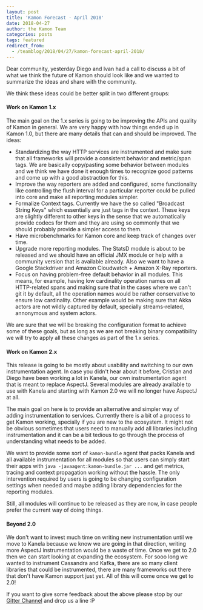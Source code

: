 ```yaml
---
layout: post
title: 'Kamon Forecast - April 2018'
date: 2018-04-27
author: the Kamon Team
categories: posts
tags: featured
redirect_from:
  - /teamblog/2018/04/27/kamon-forecast-april-2018/
---
```



Dear community, yesterday Diego and Ivan had a call to discuss a bit of what we think the future of Kamon should look
like and we wanted to summarize the ideas and share with the community.



We think these ideas could be better split in two different groups:

#### Work on Kamon 1.x

The main goal on the 1.x series is going to be improving the APIs and quality of Kamon in general. We are very happy with
how things ended up in Kamon 1.0, but there are many details that can and should be improved. The ideas:
  - Standardizing the way HTTP services are instrumented and make sure that all frameworks will provide a consistent
    behavior and metric/span tags. We are basically copy/pasting some behavior between modules and we think we have
    done it enough times to recognize good patterns and come up with a good abstraction for this.
  - Improve the way reporters are added and configured, some functionality like controlling the flush interval for a
    particular reporter could be pulled into core and make all reporting modules simpler.
  - Formalize Context tags. Currently we have the so called "Broadcast String Keys" which essentially are just tags in
    the context. These keys are slightly different to other keys in the sense that we automatically provide codecs for
    them and they are using so commonly that we should probably provide a simpler access to them.
  - Have microbenchmarks for Kamon core and keep track of changes over time.
  - Upgrade more reporting modules. The StatsD module is about to be released and we should have an official JMX module or
    help with a community version that is available already. Also we want to have a Google Stackdriver and Amazon
    Cloudwatch + Amazon X-Ray reporters.
  - Focus on having problem-free default behavior in all modules. This means, for example, having low cardinality operation
    names on all HTTP-related spans and making sure that in the cases where we can't git it by default, all the operation
    names would be rather conservative to ensure low cardinality. Other example would be making sure that Akka actors are
    not wildly captured by default, specially streams-related, annonymous and system actors.

We are sure that we will be breaking the configuration format to achieve some of these goals, but as long as we are not
breaking binary compatibility we will try to apply all these changes as part of the 1.x series.

#### Work on Kamon 2.x

This release is going to be mostly about usability and switching to our own instrumentation agent. In case you didn't
hear about it before, Cristian and Diego have been working a lot in Kanela, our own instrumentation agent that is meant
to replace AspectJ. Several modules are already available to use with Kanela and starting with Kamon 2.0 we will no
longer have AspectJ at all.

The main goal on here is to provide an alternative and simpler way of adding instrumentation to services. Currently there
is a bit of a process to get Kamon working, specially if you are new to the ecosystem. It might not be obvious sometimes
that users need to manually add all libraries including instrumentation and it can be a bit tedious to go through the
process of understanding what needs to be added.

We want to provide some sort of `kamon-bundle` agent that packs Kanela and all available instrumentation for all modules
so that users can simply start their apps with `java -javaagent:kamon-bundle.jar ...` and get metrics, tracing and
context propagation working without the hassle. The only intervention required by users is going to be changing configuration
settings when needed and maybe adding library dependencies for the reporting modules.

Still, all modules will continue to be released as they are now, in case people prefer the current way of doing things.


#### Beyond 2.0

We don't want to invest much time on writing new instrumentation until we move to Kanela because we know we are going in
that direction, writing more AspectJ instrumentation would be a waste of time. Once we get to 2.0 then we can start looking
at expanding the ecosystem. For sooo long we wanted to instrument Cassandra and Kafka, there are so many client libraries
that could be instrumented, there are many frameworks out there that don't have Kamon support just yet. All of this will
come once we get to 2.0!

If you want to give some feedback about the above please stop by our [Gitter Channel][1] and drop us a line :P

[1]: https://gitter.im/kamon-io/Kamon
